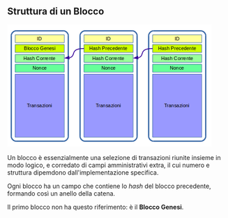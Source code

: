 ## Struttura di un Blocco

![Block Chain](../gitbook/images/bkcseq.png)

Un blocco è essenzialmente una selezione di transazioni riunite insieme in modo logico, e corredato di campi amministrativi extra, il cui numero e struttura dipemdono dall'implementazione specifica.

Ogni blocco ha un campo che contiene lo _hash_ del blocco precedente, formando così un anello della catena.

Il primo blocco non ha questo riferimento: è il **Blocco Genesi**.